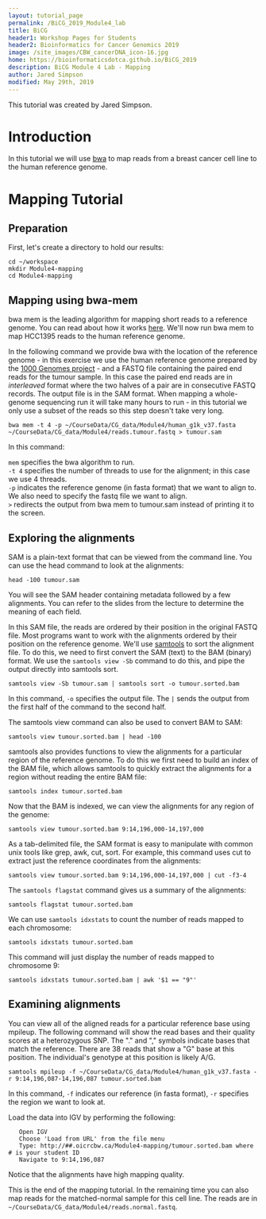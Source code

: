 ```yaml
---
layout: tutorial_page
permalink: /BiCG_2019_Module4_lab
title: BiCG
header1: Workshop Pages for Students
header2: Bioinformatics for Cancer Genomics 2019
image: /site_images/CBW_cancerDNA_icon-16.jpg
home: https://bioinformaticsdotca.github.io/BiCG_2019
description: BiCG Module 4 Lab - Mapping
author: Jared Simpson
modified: May 29th, 2019
---
```


This tutorial was created by Jared Simpson.

# Introduction

In this tutorial we will use [bwa](https://github.com/lh3/bwa) to map reads from a breast cancer cell line to the human reference genome.

# Mapping Tutorial


## Preparation

First, let's create a directory to hold our results:

```
cd ~/workspace
mkdir Module4-mapping
cd Module4-mapping
```

## Mapping using bwa-mem

bwa mem is the leading algorithm for mapping short reads to a reference genome. You can read about how it works [here](http://arxiv.org/abs/1303.3997). We'll now run bwa mem to map HCC1395 reads to the human reference genome. 

In the following command we provide bwa with the location of the reference genome - in this exercise we use the human reference genome prepared by the [1000 Genomes project](http://www.1000genomes.org/category/reference/) - and a FASTQ file containing the paired end reads for the tumour sample. In this case the paired end reads are in *interleaved* format where the two halves of a pair are in consecutive FASTQ records. The output file is in the SAM format. When mapping a whole-genome sequencing run it will take many hours to run - in this tutorial we only use a subset of the reads so this step doesn't take very long.

```
bwa mem -t 4 -p ~/CourseData/CG_data/Module4/human_g1k_v37.fasta ~/CourseData/CG_data/Module4/reads.tumour.fastq > tumour.sam
```

In this command:  

`mem` specifies the bwa algorithm to run.  
`-t 4` specifies the number of threads to use for the alignment; in this case we use 4 threads.  
`-p` indicates the reference genome (in fasta format) that we want to align to.  
We also need to specify the fastq file we want to align.  
`>` redirects the output from bwa mem to tumour.sam instead of printing it to the screen.  


## Exploring the alignments

SAM is a plain-text format that can be viewed from the command line. You can use the head command to look at the alignments:

```
head -100 tumour.sam
```

You will see the SAM header containing metadata followed by a few alignments. You can refer to the slides from the lecture to determine the meaning of each field.

In this SAM file, the reads are ordered by their position in the original FASTQ file. Most programs want to work with the alignments ordered by their position on the reference genome. We'll use [samtools](https://github.com/samtools/samtools) to sort the alignment file. To do this, we need to first convert the SAM (text) to the BAM (binary) format. We use the `samtools view -Sb` command to do this, and pipe the output directly into samtools sort.

```
samtools view -Sb tumour.sam | samtools sort -o tumour.sorted.bam
```

In this command, `-o` specifies the output file. The `|` sends the output from the first half of the command to the second half.  

The samtools view command can also be used to convert BAM to SAM:

```
samtools view tumour.sorted.bam | head -100
```

samtools also provides functions to view the alignments for a particular region of the reference genome. To do this we first need to build an index of the BAM file, which allows samtools to quickly extract the alignments for a region without reading the entire BAM file:

```
samtools index tumour.sorted.bam
```

Now that the BAM is indexed, we can view the alignments for any region of the genome:

```
samtools view tumour.sorted.bam 9:14,196,000-14,197,000
```

As a tab-delimited file, the SAM format is easy to manipulate with common unix tools like grep, awk, cut, sort. For example, this command uses cut to extract just the reference coordinates from the alignments:

```
samtools view tumour.sorted.bam 9:14,196,000-14,197,000 | cut -f3-4
```


The `samtools flagstat` command gives us a summary of the alignments:

```
samtools flagstat tumour.sorted.bam
```

We can use `samtools idxstats` to count the number of reads mapped to each chromosome:

```
samtools idxstats tumour.sorted.bam
```

This command will just display the number of reads mapped to chromosome 9:

```
samtools idxstats tumour.sorted.bam | awk '$1 == "9"'
```

## Examining alignments

You can view all of the aligned reads for a particular reference base using mpileup.
The following command will show the read bases and their quality scores at a heterozygous SNP.
The "." and "," symbols indicate bases that match the reference. 
There are 38 reads that show a "G" base at this position. 
The individual's genotype at this position is likely A/G.

```
samtools mpileup -f ~/CourseData/CG_data/Module4/human_g1k_v37.fasta -r 9:14,196,087-14,196,087 tumour.sorted.bam
```

In this command, `-f` indicates our reference (in fasta format), `-r` specifies the region we want to look at.  

Load the data into IGV by performing the following:

```
   Open IGV
   Choose 'Load from URL' from the file menu
   Type: http://##.oicrcbw.ca/Module4-mapping/tumour.sorted.bam where # is your student ID
   Navigate to 9:14,196,087
```

Notice that the alignments have high mapping quality.

This is the end of the mapping tutorial. In the remaining time you can also map reads for the matched-normal sample for this cell line. The reads are in `~/CourseData/CG_data/Module4/reads.normal.fastq`.
